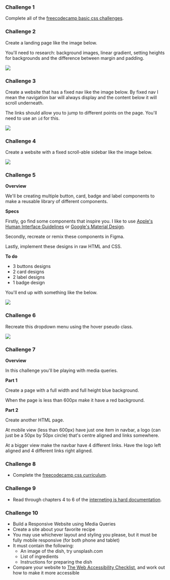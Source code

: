 ### Challenge 1

Complete all of the [freecodecamp basic css challenges](https://learn.freecodecamp.org/responsive-web-design/basic-css/).

### Challenge 2

Create a landing page like the image below.

You'll need to research: background images, linear gradient, setting heights for backgrounds and the difference between margin and padding.

![](https://dl.dropboxusercontent.com/s/b0itdvgc0bobuv3/landing-page.png?dl=0)

### Challenge 3

Create a website that has a fixed nav like the image below. By fixed nav I mean the navigation bar will always display and the content below it will scroll underneath.

The links should allow you to jump to different points on the page. You'll need to use an `id` for this.

![](https://dl.dropboxusercontent.com/s/ex8s0rroexvub90/fixed-navbar.png?dl=0)

### Challenge 4

Create a website with a fixed scroll-able sidebar like the image below.

![](https://dl.dropboxusercontent.com/s/d95wn114bgkcfng/fixed-sidebar.png?dl=0)

### Challenge 5

**Overview**

We'll be creating multiple button, card, badge and label components to make a reusable library of different components.

**Specs**

Firstly, go find some components that inspire you. I like to use [Apple's Human Interface Guidelines](https://developer.apple.com/design/human-interface-guidelines/) or [Google's Material Design](https://material.io/design/).  

Secondly, recreate or remix these components in Figma.

Lastly, implement these designs in raw HTML and CSS.

**To do**
- 3 buttons designs
- 2 card designs
- 2 label designs
- 1 badge design 

You'll end up with something like the below.

![](https://dl.dropboxusercontent.com/s/rs4co9uk1a6drlr/components.png?dl=0)

### Challenge 6

Recreate this dropdown menu using the hover pseudo class.

![](https://media.giphy.com/media/bkhMA1ulLgR2u6BNQv/giphy.gif)

### Challenge 7

**Overview**

In this challenge you'll be playing with media queries.

**Part 1**

Create a page with a full width and full height blue background.

When the page is less than 600px make it have a red background.

**Part 2**

Create another HTML page.

At mobile view (less than 600px) have just one item in navbar, a logo (can just be a 50px by 50px circle) that's centre aligned and links somewhere.

At a bigger view make the navbar have 4 different links. Have the logo left aligned and 4 different links right aligned.

### Challenge 8
- Complete the [freecodecamp css curriculum](https://learn.freecodecamp.org/responsive-web-design/basic-css).

### Challenge 9
- Read through chapters 4 to 6 of the [interneting is hard documentation](https://internetingishard.com).

### Challenge 10
- Build a Responsive Website using Media Queries
- Create a site about your favorite recipe
- You may use whichever layout and styling you please, but it must be fully mobile responsive (for both phone and tablet)
- It must contain the following:
  - An image of the dish, try unsplash.com
  - List of ingredients
  - Instructions for preparing the dish
- Compare your website to [The Web Accessibility Checklist](https://a11yproject.com/checklist/), and work out how to make it more accessible